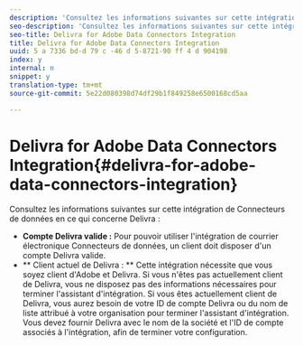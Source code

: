 ```yaml
---
description: 'Consultez les informations suivantes sur cette intégration de Connecteurs de données concernant Delivra. '
seo-description: 'Consultez les informations suivantes sur cette intégration de Connecteurs de données concernant Delivra. '
seo-title: Delivra for Adobe Data Connectors Integration
title: Delivra for Adobe Data Connectors Integration
uuid: 5 a 7336 bd-d 79 c -46 d 5-8721-90 ff 4 d 904198
index: y
internal: n
snippet: y
translation-type: tm+mt
source-git-commit: 5e22d080398d74df29b1f849258e6500168cd5aa

---
```



# Delivra for Adobe Data Connectors Integration{#delivra-for-adobe-data-connectors-integration}

Consultez les informations suivantes sur cette intégration de Connecteurs de données en ce qui concerne Delivra :

* **Compte Delivra valide :** Pour pouvoir utiliser l'intégration de courrier électronique Connecteurs de données, un client doit disposer d'un compte Delivra valide.
* ** Client actuel de Delivra : ** Cette intégration nécessite que vous soyez client d'Adobe et Delivra. Si vous n'êtes pas actuellement client de Delivra, vous ne disposez pas des informations nécessaires pour terminer l'assistant d'intégration. Si vous êtes actuellement client de Delivra, vous aurez besoin de votre ID de compte Delivra ou du nom de liste attribué à votre organisation pour terminer l'assistant d'intégration. Vous devez fournir Delivra avec le nom de la société et l'ID de compte associés à l'intégration, afin de terminer votre configuration.

